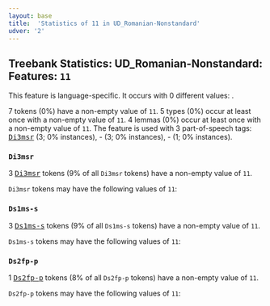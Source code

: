 ```yaml
---
layout: base
title:  'Statistics of 11 in UD_Romanian-Nonstandard'
udver: '2'
---
```


## Treebank Statistics: UD_Romanian-Nonstandard: Features: `11`

This feature is language-specific.
It occurs with 0 different values: .

7 tokens (0%) have a non-empty value of `11`.
5 types (0%) occur at least once with a non-empty value of `11`.
4 lemmas (0%) occur at least once with a non-empty value of `11`.
The feature is used with 3 part-of-speech tags: <tt><a href="ro_nonstandard-pos-Di3msr.html">Di3msr</a></tt> (3; 0% instances), - (3; 0% instances), - (1; 0% instances).

### `Di3msr`

3 <tt><a href="ro_nonstandard-pos-Di3msr.html">Di3msr</a></tt> tokens (9% of all `Di3msr` tokens) have a non-empty value of `11`.

`Di3msr` tokens may have the following values of `11`:


### `Ds1ms-s`

3 <tt><a href="ro_nonstandard-pos-Ds1ms-s.html">Ds1ms-s</a></tt> tokens (9% of all `Ds1ms-s` tokens) have a non-empty value of `11`.

`Ds1ms-s` tokens may have the following values of `11`:


### `Ds2fp-p`

1 <tt><a href="ro_nonstandard-pos-Ds2fp-p.html">Ds2fp-p</a></tt> tokens (8% of all `Ds2fp-p` tokens) have a non-empty value of `11`.

`Ds2fp-p` tokens may have the following values of `11`:


